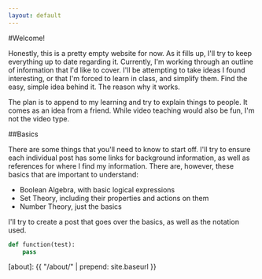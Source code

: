 ```yaml
---
layout: default
---
```


#Welcome!

Honestly, this is a pretty empty website for now. As it fills up, I'll try to
keep everything up to date regarding it. Currently, I'm working through an
outline of information that I'd like to cover. I'll be attempting to take ideas
I found interesting, or that I'm forced to learn in class, and simplify them.
Find the easy, simple idea behind it. The reason why it works.

The plan is to append to my learning and try to explain things to people. It
comes as an idea from a friend. While video teaching would also be fun, I'm not
the video type. 

##Basics

There are some things that you'll need to know to start off. I'll try to ensure
each individual post has some links for background information, as well as
references for where I find my information. There are, however, these basics
that are important to understand:

 * Boolean Algebra, with basic logical expressions
 * Set Theory, including their properties and actions on them
 * Number Theory, just the basics

I'll try to create a post that goes over the basics, as well as the notation
used.

~~~ python
def function(test):
    pass
~~~

[about]: {{ "/about/" | prepend: site.baseurl }}
